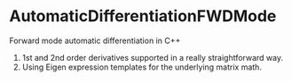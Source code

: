 # AutomaticDifferentiationFWDMode
Forward mode automatic differentiation in C++

1. 1st and 2nd order derivatives supported in a really straightforward way.
2. Using Eigen expression templates for the underlying matrix math.
